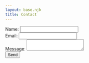 ```yaml
---
layout: base.njk
title: Contact
---
```


<form name="contact" method="POST" data-netlify="true" class="contact-form">
<input type="hidden" name="form-name" value="contact">
  <div class="form-group">
    <label for="name">Name:</label>
    <input type="text" id="name" name="name" required>
  </div>
  <div class="form-group">
    <label for="email">Email:</label>
    <input type="email" id="email" name="email" required>
  </div>
  <div class="form-group">
    <label for="message">Message:</label>
    <textarea id="message" name="message" required></textarea>
  </div>
  <div class="form-group">
    <button type="submit">Send</button>
  </div>
</form>

